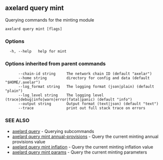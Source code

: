## axelard query mint

Querying commands for the minting module

```
axelard query mint [flags]
```

### Options

```
  -h, --help   help for mint
```

### Options inherited from parent commands

```
      --chain-id string     The network chain ID (default "axelar")
      --home string         directory for config and data (default "$HOME/.axelar")
      --log_format string   The logging format (json|plain) (default "plain")
      --log_level string    The logging level (trace|debug|info|warn|error|fatal|panic) (default "info")
      --output string       Output format (text|json) (default "text")
      --trace               print out full stack trace on errors
```

### SEE ALSO

- [axelard query](/cli-docs/v0_29_1/axelard_query) - Querying subcommands
- [axelard query mint annual-provisions](/cli-docs/v0_29_1/axelard_query_mint_annual-provisions) - Query the current minting annual provisions value
- [axelard query mint inflation](/cli-docs/v0_29_1/axelard_query_mint_inflation) - Query the current minting inflation value
- [axelard query mint params](/cli-docs/v0_29_1/axelard_query_mint_params) - Query the current minting parameters
